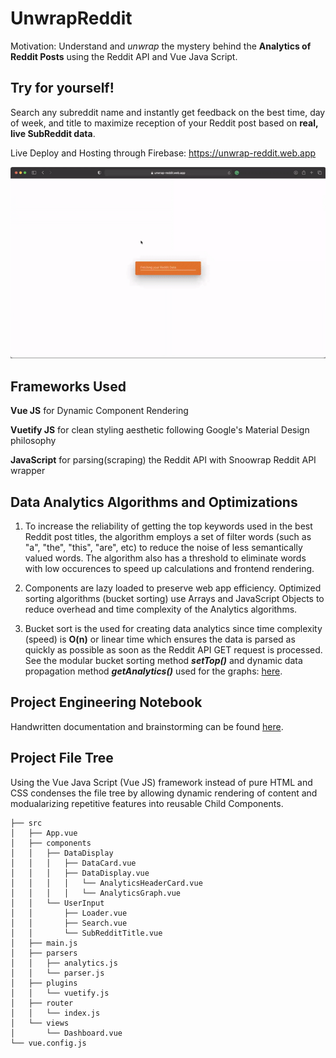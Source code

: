 # UnwrapReddit
Motivation: Understand and _unwrap_ the mystery behind the **Analytics of Reddit Posts** using the Reddit API and Vue Java Script.

## Try for yourself! 
Search any subreddit name and instantly get feedback on the best time, day of week, and title to maximize reception of your Reddit post based on **real, live SubReddit data**.

Live Deploy and Hosting through Firebase: https://unwrap-reddit.web.app

![Live Gif](https://github.com/Ky-Ng/UnwrapReddit/blob/main/unwrap-reddit/RedditAPI.gif)

## Frameworks Used
**Vue JS** for Dynamic Component Rendering

**Vuetify JS** for clean styling aesthetic following Google's Material Design philosophy

**JavaScript** for parsing(scraping) the Reddit API with Snoowrap Reddit API wrapper

## Data Analytics Algorithms and Optimizations
1. To increase the reliability of getting the top keywords used in the best Reddit post titles, the algorithm employs a set of filter words (such as "a", "the", "this", "are", etc) to reduce the noise of less semantically valued words. The algorithm also has a threshold to eliminate words with low occurences to speed up calculations and frontend rendering.

2. Components are  lazy loaded to preserve web app efficiency. Optimized sorting algorithms (bucket sorting) use Arrays and JavaScript Objects to reduce overhead and time complexity of the Analytics algorithms.

3. Bucket sort is the used for creating data analytics since time complexity (speed) is __O(n)__ or linear time which ensures the data is parsed as quickly as possible as soon as the Reddit API GET request is processed. See the modular bucket sorting method **_setTop()_** and dynamic data propagation method **_getAnalytics()_** used for the graphs: <a href="https://github.com/Ky-Ng/UnwrapReddit/blob/main/unwrap-reddit/src/parsers/analytics.js" target="_blank">here</a>.

## Project Engineering Notebook
Handwritten documentation and brainstorming can be found <a href="https://drive.google.com/file/d/1iBVjecYyGAPTyyon5YUIPPo8ehHfW4G9/view?usp=sharing" target="_blank">here</a>.

## Project File Tree
Using the Vue Java Script (Vue JS) framework instead of pure HTML and CSS condenses the file tree by allowing dynamic rendering of content and modualarizing repetitive features into reusable Child Components.

```
├── src
│   ├── App.vue
│   ├── components
│   │   ├── DataDisplay
│   │   │   ├── DataCard.vue
│   │   │   ├── DataDisplay.vue
│   │   │   │   └── AnalyticsHeaderCard.vue
│   │   │   │   └── AnalyticsGraph.vue
│   │   └── UserInput
│   │       ├── Loader.vue
│   │       ├── Search.vue
│   │       └── SubRedditTitle.vue
│   ├── main.js
│   ├── parsers
│   │   ├── analytics.js
│   │   └── parser.js
│   ├── plugins
│   │   └── vuetify.js
│   ├── router
│   │   └── index.js
│   └── views
│       └── Dashboard.vue
└── vue.config.js
```
